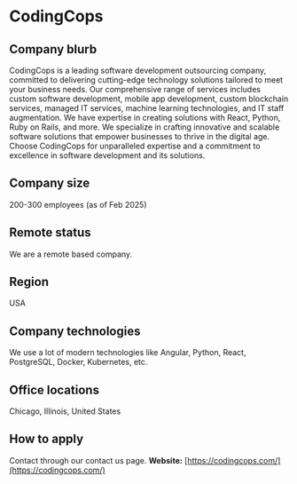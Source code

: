# CodingCops
## Company blurb
CodingCops is a leading software development outsourcing company, committed to delivering cutting-edge technology solutions tailored to meet your business needs.
Our comprehensive range of services includes custom software development, mobile app development, custom blockchain services, managed IT services, machine learning technologies, and IT staff augmentation.
We have expertise in creating solutions with React, Python, Ruby on Rails, and more. We specialize in crafting innovative and scalable software solutions that empower businesses to thrive in the digital age.
Choose CodingCops for unparalleled expertise and a commitment to excellence in software development and its solutions.
## Company size
200-300 employees (as of Feb 2025)
## Remote status
We are a remote based company. 
## Region
USA
## Company technologies
We use a lot of modern technologies like Angular, Python, React, PostgreSQL, Docker, Kubernetes, etc.
## Office locations
Chicago, Illinois, United States
## How to apply
Contact through our contact us page.
**Website:**
[https://codingcops.com/](https://codingcops.com/)

